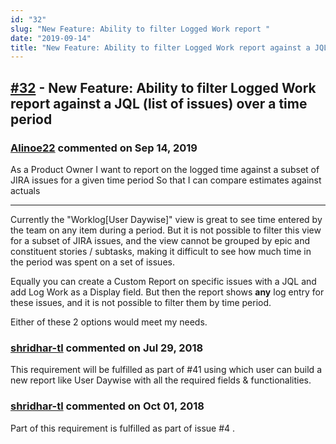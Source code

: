 ```yaml
---
id: "32"
slug: "New Feature: Ability to filter Logged Work report "
date: "2019-09-14"
title: "New Feature: Ability to filter Logged Work report against a JQL (list of issues) over a time period"
---
```



## [#32](https://github.com/shridhar-tl/jira-assistant/issues/32) - New Feature: Ability to filter Logged Work report against a JQL (list of issues) over a time period

### [Alinoe22](https://github.com/Alinoe22) commented on Sep 14, 2019

As a Product Owner
I want to report on the logged time against a subset of JIRA issues for a given time period
So that I can compare estimates against actuals

------

Currently the "Worklog[User Daywise]" view is great to see time entered by the team on any item during a period. But it is not possible to filter this view for a subset of JIRA issues, and the view cannot be grouped by epic and constituent stories / subtasks, making it difficult to see how much time in the period was spent on a set of issues.

Equally you can create a Custom Report on specific issues with a JQL and add Log Work as a Display field. But then the report shows **any** log entry for these issues, and it is not possible to filter them by time period.

Either of these 2 options would meet my needs.

### [shridhar-tl](https://github.com/shridhar-tl) commented on Jul 29, 2018

This requirement will be fulfilled as part of #41 using which user can build a new report like User Daywise with all the required fields & functionalities.

### [shridhar-tl](https://github.com/shridhar-tl) commented on Oct 01, 2018

Part of this requirement is fulfilled as part of issue #4 .
